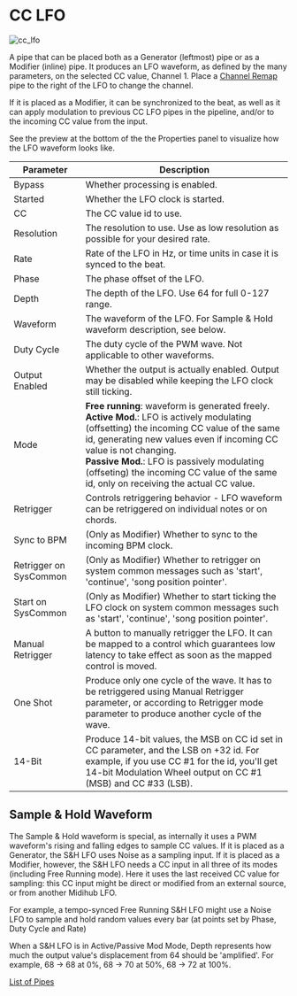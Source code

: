# CC LFO

![cc_lfo](https://blokas.io/images/midihub/pipes/cc_lfo_hybrid.svg)

A pipe that can be placed both as a Generator (leftmost) pipe or as a Modifier (inline) pipe.
It produces an LFO waveform, as defined by the many parameters,
on the selected CC value, Channel 1. Place a [Channel Remap](channel-remap.md) pipe to the
right of the LFO to change the channel.

If it is placed as a Modifier, it can be synchronized to the beat,
as well as it can apply modulation to previous CC LFO pipes in the pipeline,
and/or to the incoming CC value from the input.

See the preview at the bottom of the the Properties panel to visualize how the LFO waveform looks like.

| Parameter              | Description                    |
| ---------------------- | ------------------------------ |
| Bypass                 | Whether processing is enabled. |
| Started                | Whether the LFO clock is started. |
| CC                     | The CC value id to use. |
| Resolution             | The resolution to use. Use as low resolution as possible for your desired rate. |
| Rate                   | Rate of the LFO in Hz, or time units in case it is synced to the beat. |
| Phase                  | The phase offset of the LFO. |
| Depth                  | The depth of the LFO. Use 64 for full 0-127 range. |
| Waveform               | The waveform of the LFO. For Sample & Hold waveform description, see below. |
| Duty Cycle             | The duty cycle of the PWM wave. Not applicable to other waveforms. |
| Output Enabled         | Whether the output is actually enabled. Output may be disabled while keeping the LFO clock still ticking. |
| Mode                   | **Free running**: waveform is generated freely.<br/>**Active Mod.**: LFO is actively modulating (offsetting) the incoming CC value of the same id, generating new values even if incoming CC value is not changing.<br/>**Passive Mod.**: LFO is passively modulating (offseting) the incoming CC value of the same id, only on receiving the actual CC value. |
| Retrigger              | Controls retriggering behavior - LFO waveform can be retriggered on individual notes or on chords. |
| Sync to BPM            | (Only as Modifier) Whether to sync to the incoming BPM clock. |
| Retrigger on SysCommon | (Only as Modifier) Whether to retrigger on system common messages such as 'start', 'continue', 'song position pointer'. |
| Start on SysCommon     | (Only as Modifier) Whether to start ticking the LFO clock on system common messages such as 'start', 'continue', 'song position pointer'. |
| Manual Retrigger       | A button to manually retrigger the LFO. It can be mapped to a control which guarantees low latency to take effect as soon as the mapped control is moved. |
| One Shot               | Produce only one cycle of the wave. It has to be retriggered using Manual Retrigger parameter, or according to Retrigger mode parameter to produce another cycle of the wave. |
| 14-Bit                 | Produce 14-bit values, the MSB on CC id set in CC parameter, and the LSB on +32 id. For example, if you use CC #1 for the id, you'll get 14-bit Modulation Wheel output on CC #1 (MSB) and CC #33 (LSB). |

## Sample & Hold Waveform

The Sample & Hold waveform is special, as internally it uses a PWM waveform's rising and falling edges to sample CC values.
If it is placed as a Generator, the S&H LFO uses Noise as a sampling input.
If it is placed as a Modifier, however, the S&H LFO needs a CC input in all three of its modes (including Free Running mode).
Here it uses the last received CC value for sampling: this CC input might be direct or modified from an external source, or from another Midihub LFO.

For example, a tempo-synced Free Running S&H LFO might use a Noise LFO to sample and hold random values every bar (at points set by Phase, Duty Cycle and Rate)

When a S&H LFO is in Active/Passive Mod Mode, Depth represents how much the output value's displacement from 64 should be 'amplified'. For example, 68 -> 68 at 0%, 68 -> 70 at 50%, 68 -> 72 at 100%.

<span class="blokas-web-hide">

[List of Pipes](quick-links.md#the-list-of-pipes)

</span>
